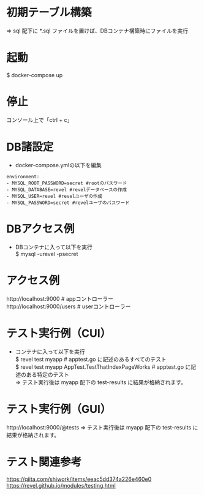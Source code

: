 # 初期テーブル構築
=> sql 配下に *.sql ファイルを置けば、DBコンテナ構築時にファイルを実行

# 起動
$ docker-compose up

# 停止
コンソール上で「ctrl + c」

# DB諸設定
- docker-compose.ymlの以下を編集
~~~~~~~~~~~~~~~~~~~~~~~~~~~~~~~~~~~~~~~~~~~~~~~~~~~~~~~~
environment:
- MYSQL_ROOT_PASSWORD=secret #rootのパスワード
- MYSQL_DATABASE=revel #revelデータベースの作成
- MYSQL_USER=revel #revelユーザの作成
- MYSQL_PASSWORD=secret #revelユーザのパスワード
~~~~~~~~~~~~~~~~~~~~~~~~~~~~~~~~~~~~~~~~~~~~~~~~~~~~~~~~

# DBアクセス例
- DBコンテナに入って以下を実行  
$ mysql -urevel -psecret

# アクセス例
http://localhost:9000 # appコントローラー  
http://localhost:9000/users # userコントローラー

# テスト実行例（CUI）
- コンテナに入って以下を実行  
$ revel test myapp # apptest.go に記述のあるすべてのテスト  
$ revel test myapp AppTest.TestThatIndexPageWorks # apptest.go に記述のある特定のテスト  
=> テスト実行後は myapp 配下の test-results に結果が格納されます。  

# テスト実行例（GUI）
http://localhost:9000/@tests
=> テスト実行後は myapp 配下の test-results に結果が格納されます。

# テスト関連参考
https://qiita.com/shiwork/items/eeac5dd374a226e460e0  
https://revel.github.io/modules/testing.html
